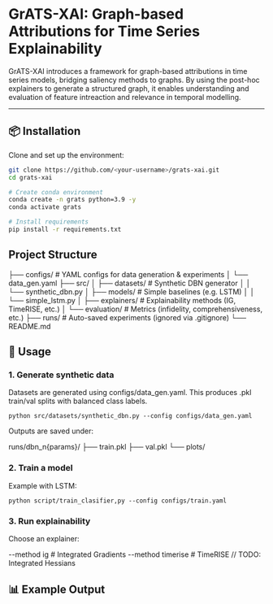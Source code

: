 # GrATS-XAI: Graph-based Attributions for Time Series Explainability
GrATS-XAI introduces a framework for graph-based attributions in time series models, bridging saliency methods to graphs. By using the post-hoc explainers to generate a structured graph, it enables understanding and evaluation of feature intreaction and relevance in temporal modelling.

---

## 📦 Installation

Clone and set up the environment:

```bash
git clone https://github.com/<your-username>/grats-xai.git
cd grats-xai

# Create conda environment
conda create -n grats python=3.9 -y
conda activate grats

# Install requirements
pip install -r requirements.txt

```


## Project Structure

├── configs/               # YAML configs for data generation & experiments
│   └── data_gen.yaml
├── src/
│   ├── datasets/          # Synthetic DBN generator
│   │   └── synthetic_dbn.py
│   ├── models/            # Simple baselines (e.g. LSTM)
│   │   └── simple_lstm.py
│   ├── explainers/        # Explainability methods (IG, TimeRISE, etc.)
│   └── evaluation/        # Metrics (infidelity, comprehensiveness, etc.)
├── runs/                  # Auto-saved experiments (ignored via .gitignore)
└── README.md




## 🚀 Usage
### 1. Generate synthetic data

Datasets are generated using configs/data_gen.yaml.
This produces .pkl train/val splits with balanced class labels.


```
python src/datasets/synthetic_dbn.py --config configs/data_gen.yaml
```

Outputs are saved under:

runs/dbn_n{params}/
  ├── train.pkl
  ├── val.pkl
  └── plots/

### 2. Train a model

Example with LSTM:
```
python script/train_clasifier,py --config configs/train.yaml
```

### 3. Run explainability

Choose an explainer:

--method ig       # Integrated Gradients
--method timerise # TimeRISE
// TODO:
  Integrated Hessians

## 📊 Example Output


